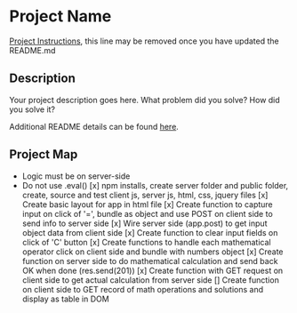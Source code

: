 # Project Name

[Project Instructions](./INSTRUCTIONS.md), this line may be removed once you have updated the README.md

## Description

Your project description goes here. What problem did you solve? How did you solve it?

Additional README details can be found [here](https://github.com/PrimeAcademy/readme-template/blob/master/README.md).


## Project Map
* Logic must be on server-side
* Do not use .eval() 
[x] npm installs, create server folder and public folder, create, source and test client js, server js, html, css, jquery files
[x] Create basic layout for app in html file
[x] Create function to capture input on click of '=', bundle as object and use POST on client side to send info to server side
[x] Wire server side (app.post) to get input object data from client side
[x] Create function to clear input fields on click of 'C' button
[x] Create functions to handle each mathematical operator click on client side and bundle with numbers object
[x] Create function on server side to do mathematical calculation and send back OK when done (res.send(201)) 
[x] Create function with GET request on client side to get actual calculation from server side
[] Create function on client side to GET record of math operations and solutions and display as table in DOM